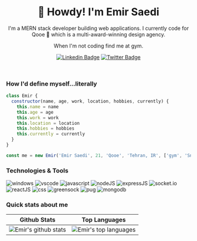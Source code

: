 <h1 align="center">🥷 Howdy! I'm Emir Saedi</h1>

<p align="center">
I'm a MERN stack developer building web applications. I currently code for Qooe 🦢 which is a multi-award-winning design agency.
</p>

<p align="center">When I'm not coding find me at gym.</p>

<div align="center">

[![Linkedin Badge](https://img.shields.io/badge/-emirsaedi-0077b5?style=flat-square&logo=Linkedin&logoColor=white&link=https://www.linkedin.com/in/emirsaedi/)](https://www.linkedin.com/in/emirsaedi/)
[![Twitter Badge](https://img.shields.io/badge/-emirsaedi-1da1f2?style=flat-square&label&logo=Twitter&logoColor=white&link=https://twitter.com/emirsaedi)](https://twitter.com/emirsaedi)

</div>

<br />

### How I'd define myself...literally

```js
class Emir {
  constructor(name, age, work, location, hobbies, currently) {
    this.name = name
    this.age = age
    this.work = work
    this.location = location
    this.hobbies = hobbies
    this.currently = currently
  }
}

const me = new Emir('Emir Saedi', 21, 'Qooe', 'Tehran, IR', ['gym', 'Snooker'], { studying: ['Deep JavaScript', 'NodeJS', 'TypeScript'] })
```

### Technologies & Tools

![windows](https://img.shields.io/badge/OS-Windows-informational?style=flat-square&logo=windows&logoColor=white&color=fd5c63)
![vscode](https://img.shields.io/badge/Editor-VsCode-informational?style=flat-square&logo=visual-studio-code&logoColor=white&color=fd5c63)
![javascript](https://img.shields.io/badge/Code-JavaScript-informational?style=flat-square&logo=javascript&logoColor=white&color=fd5c63)
![nodeJS](https://img.shields.io/badge/Code-NodeJS-informational?style=flat-square&logo=node.js&logoColor=white&color=fd5c63)
![expressJS](https://img.shields.io/badge/Code-ExpressJS-informational?style=flat-square&logo=express&logoColor=white&color=fd5c63)
![socket.io](https://img.shields.io/badge/Code-Socket.io-informational?style=flat-square&logo=Socket.io&logoColor=white&color=fd5c63)
![reactJS](https://img.shields.io/badge/Code-ReactJS-informational?style=flat-square&logo=react&logoColor=white&color=fd5c63)
![css](https://img.shields.io/badge/Code-CSS-informational?style=flat-square&logo=CSS3&logoColor=white&color=fd5c63)
![greensock](https://img.shields.io/badge/Code-GreenSock-informational?style=flat-square&logo=GreenSock&logoColor=white&color=fd5c63)
![pug](https://img.shields.io/badge/Code-Pug-informational?style=flat-square&logo=Pug&logoColor=white&color=fd5c63)
![mongodb](https://img.shields.io/badge/Tools-MongoDB-informational?style=flat-square&logo=mongodb&logoColor=white&color=fd5c63)

### Quick stats about me

| Github Stats                                                                                                                                                                                    | Top Languages                                                                                                                                                                                                              |
| ----------------------------------------------------------------------------------------------------------------------------------------------------------------------------------------------- | -------------------------------------------------------------------------------------------------------------------------------------------------------------------------------------------------------------------------- |
| ![Emir's github stats](https://github-readme-stats.vercel.app/api?username=emirsaedi&show_icons=true&title_color=fd5c63&icon_color=fd5c63&text_color=9f9f9f&bg_color=151515&count_private=true) | ![Emir's top languages](https://github-readme-stats.vercel.app/api/top-langs/?username=emirsaedi&show_icons=true&title_color=fd5c63&icon_color=fd5c63&text_color=9f9f9f&bg_color=151515&count_private=true&layout=compact) |
